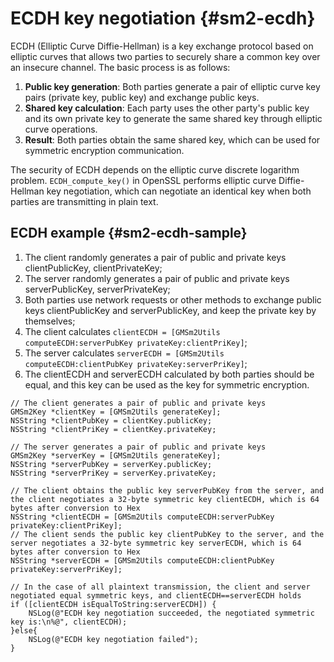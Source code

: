 # ECDH key negotiation {#sm2-ecdh}

ECDH (Elliptic Curve Diffie-Hellman) is a key exchange protocol based on elliptic curves that allows two parties to securely share a common key over an insecure channel. The basic process is as follows:

1. **Public key generation**: Both parties generate a pair of elliptic curve key pairs (private key, public key) and exchange public keys.
2. **Shared key calculation**: Each party uses the other party's public key and its own private key to generate the same shared key through elliptic curve operations.
3. **Result**: Both parties obtain the same shared key, which can be used for symmetric encryption communication.

The security of ECDH depends on the elliptic curve discrete logarithm problem. `ECDH_compute_key()` in OpenSSL performs elliptic curve Diffie-Hellman key negotiation, which can negotiate an identical key when both parties are transmitting in plain text.

## ECDH example {#sm2-ecdh-sample}

1. The client randomly generates a pair of public and private keys clientPublicKey, clientPrivateKey;
2. The server randomly generates a pair of public and private keys serverPublicKey, serverPrivateKey;
3. Both parties use network requests or other methods to exchange public keys clientPublicKey and serverPublicKey, and keep the private key by themselves;
4. The client calculates `clientECDH = [GMSm2Utils computeECDH:serverPubKey privateKey:clientPriKey]`;
5. The server calculates `serverECDH = [GMSm2Utils computeECDH:clientPubKey privateKey:serverPriKey]`;
6. The clientECDH and serverECDH calculated by both parties should be equal, and this key can be used as the key for symmetric encryption.

```objc
// The client generates a pair of public and private keys
GMSm2Key *clientKey = [GMSm2Utils generateKey];
NSString *clientPubKey = clientKey.publicKey;
NSString *clientPriKey = clientKey.privateKey;

// The server generates a pair of public and private keys
GMSm2Key *serverKey = [GMSm2Utils generateKey];
NSString *serverPubKey = serverKey.publicKey;
NSString *serverPriKey = serverKey.privateKey;

// The client obtains the public key serverPubKey from the server, and the client negotiates a 32-byte symmetric key clientECDH, which is 64 bytes after conversion to Hex
NSString *clientECDH = [GMSm2Utils computeECDH:serverPubKey privateKey:clientPriKey];
// The client sends the public key clientPubKey to the server, and the server negotiates a 32-byte symmetric key serverECDH, which is 64 bytes after conversion to Hex
NSString *serverECDH = [GMSm2Utils computeECDH:clientPubKey privateKey:serverPriKey];

// In the case of all plaintext transmission, the client and server negotiated equal symmetric keys, and clientECDH==serverECDH holds
if ([clientECDH isEqualToString:serverECDH]) {
    NSLog(@"ECDH key negotiation succeeded, the negotiated symmetric key is:\n%@", clientECDH);
}else{
    NSLog(@"ECDH key negotiation failed");
}
```
